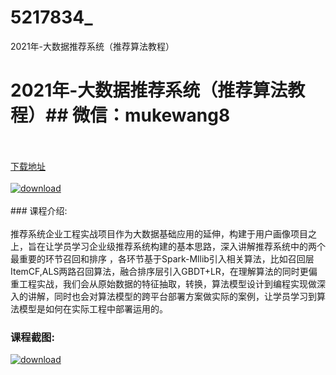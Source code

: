 # 5217834_
2021年-大数据推荐系统（推荐算法教程）
# 2021年-大数据推荐系统（推荐算法教程）## 微信：mukewang8
<br/></br>[下载地址](http://www.36tz.cn/article/5217834 "下载地址")
<br/></br>[![download](http://36tz.cn/muke_img/2021_01_1-91-300x207.png "下载地址")](http://www.36tz.cn/article/5217834 "下载地址")
<br/></br>### 课程介绍:<br/></br>推荐系统企业工程实战项目作为大数据基础应用的延伸，构建于用户画像项目之上，旨在让学员学习企业级推荐系统构建的基本思路，深入讲解推荐系统中的两个最重要的环节召回和排序 ，各环节基于Spark-Mllib引入相关算法，比如召回层ItemCF,ALS两路召回算法，融合排序层引入GBDT+LR，在理解算法的同时更偏重工程实战，我们会从原始数据的特征抽取，转换，算法模型设计到编程实现做深入的讲解，同时也会对算法模型的跨平台部署方案做实际的案例，让学员学习到算法模型是如何在实际工程中部署运用的。

### 课程截图:
[![download](http://36tz.cn/muke_img/2021_01_2-108.png "下载地址")](http://www.36tz.cn/article/5217834 "下载地址")
